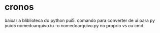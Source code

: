 # cronos
baixar a bliblioteca do python pui5.
comando para converter de ui para py
puic5 nomedoarquivo.iu -o nomedoarquivo.py
no proprio vs ou cmd.
